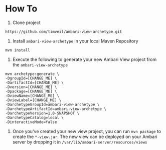 How To
=====================

1. Clone project
```
https://github.com/timveil/ambari-view-archetype.git
```
1. Install `ambari-view-archetype` in your local Maven Repository
```
mvn install
```
1. Execute the following to generate your new Ambari View project from the `ambari-view-archetype`
```
mvn archetype:generate \
-DgroupId=[CHANGE_ME] \
-DartifactId=[CHANGE_ME] \
-Dversion=[CHANGE_ME] \
-Dpackage=[CHANGE_ME] \
-DviewName=[CHANGE_ME] \
-DviewLabel=[CHANGE_ME] \
-DarchetypeGroupId=ambari-view-archetype \
-DarchetypeArtifactId=ambari-view-archetype \
-DarchetypeVersion=1.0-SNAPSHOT \
-DarchetypeCatalog=local \
-DinteractiveMode=false

```
1.  Once you've created your new view project, you can run `mvn package` to create the `*-view.jar`.  The new view can be deployed on your Ambari server by dropping it in `/var/lib/ambari-server/resources/views`
